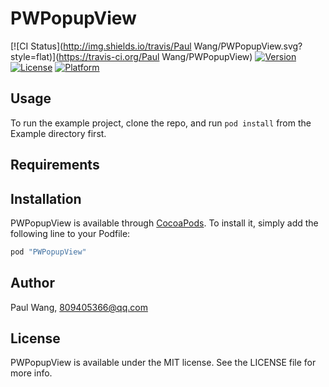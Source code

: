 # PWPopupView

[![CI Status](http://img.shields.io/travis/Paul Wang/PWPopupView.svg?style=flat)](https://travis-ci.org/Paul Wang/PWPopupView)
[![Version](https://img.shields.io/cocoapods/v/PWPopupView.svg?style=flat)](http://cocoapods.org/pods/PWPopupView)
[![License](https://img.shields.io/cocoapods/l/PWPopupView.svg?style=flat)](http://cocoapods.org/pods/PWPopupView)
[![Platform](https://img.shields.io/cocoapods/p/PWPopupView.svg?style=flat)](http://cocoapods.org/pods/PWPopupView)

## Usage

To run the example project, clone the repo, and run `pod install` from the Example directory first.

## Requirements

## Installation

PWPopupView is available through [CocoaPods](http://cocoapods.org). To install
it, simply add the following line to your Podfile:

```ruby
pod "PWPopupView"
```

## Author

Paul Wang, 809405366@qq.com

## License

PWPopupView is available under the MIT license. See the LICENSE file for more info.
